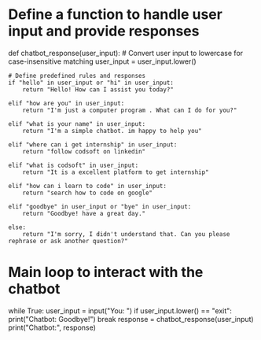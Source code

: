 # Define a function to handle user input and provide responses
def chatbot_response(user_input):
    # Convert user input to lowercase for case-insensitive matching
    user_input = user_input.lower()

    # Define predefined rules and responses
    if "hello" in user_input or "hi" in user_input:
        return "Hello! How can I assist you today?"

    elif "how are you" in user_input:
        return "I'm just a computer program . What can I do for you?"

    elif "what is your name" in user_input:
        return "I'm a simple chatbot. im happy to help you"

    elif "where can i get internship" in user_input:
        return "follow codsoft on linkedin"

    elif "what is codsoft" in user_input:
        return "It is a excellent platform to get internship"

    elif "how can i learn to code" in user_input:
        return "search how to code on google"

    elif "goodbye" in user_input or "bye" in user_input:
        return "Goodbye! have a great day."

    else:
        return "I'm sorry, I didn't understand that. Can you please rephrase or ask another question?"

# Main loop to interact with the chatbot
while True:
    user_input = input("You: ")
    if user_input.lower() == "exit":
        print("Chatbot: Goodbye!")
        break
    response = chatbot_response(user_input)
    print("Chatbot:", response)
